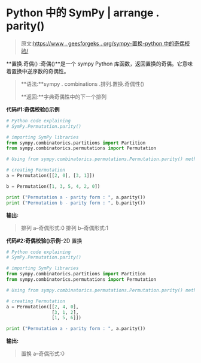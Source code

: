 # Python 中的 SymPy | arrange . parity()

> 原文:[https://www . geesforgeks . org/sympy-置换-python 中的奇偶校验/](https://www.geeksforgeeks.org/sympy-permutation-parity-in-python/)

**置换.奇偶() :奇偶()**是一个 sympy Python 库函数，返回置换的奇偶。它意味着置换中逆序数的奇偶性。

> **语法:**sympy . combinations .排列.置换.奇偶性()
> 
> **返回:**字典奇偶性中的下一个排列

**代码#1:奇偶校验()示例**

```py
# Python code explaining
# SymPy.Permutation.parity()

# importing SymPy libraries
from sympy.combinatorics.partitions import Partition
from sympy.combinatorics.permutations import Permutation

# Using from sympy.combinatorics.permutations.Permutation.parity() method 

# creating Permutation
a = Permutation([[2, 0], [3, 1]])

b = Permutation([1, 3, 5, 4, 2, 0])

print ("Permutation a - parity form : ", a.parity())
print ("Permutation b - parity form : ", b.parity())
```

**输出:**

> 排列 a–奇偶形式:0
> 排列 b–奇偶形式:1

**代码#2:奇偶校验()示例**–2D 置换

```py
# Python code explaining
# SymPy.Permutation.parity()

# importing SymPy libraries
from sympy.combinatorics.partitions import Partition
from sympy.combinatorics.permutations import Permutation

# Using from sympy.combinatorics.permutations.Permutation.parity() method 

# creating Permutation
a = Permutation([[2, 4, 0], 
                 [3, 1, 2],
                 [1, 5, 6]])

print ("Permutation a - parity form : ", a.parity())
```

**输出:**

> 置换 a–奇偶形式:0